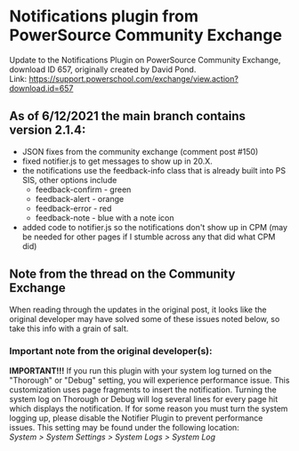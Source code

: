 # Notifications plugin from PowerSource Community Exchange
Update to the Notifications Plugin on PowerSource Community Exchange, download ID 657, originally created by David Pond.<br/>
Link: https://support.powerschool.com/exchange/view.action?download.id=657

## As of 6/12/2021 the main branch contains version 2.1.4:
* JSON fixes from the community exchange (comment post #150)
* fixed notifier.js to get messages to show up in 20.X.
* the notifications use the feedback-info class that is already built into PS SIS, other options include
  * feedback-confirm - green
  * feedback-alert - orange
  * feedback-error - red
  * feedback-note - blue with a note icon   
* added code to notifier.js so the notifications don't show up in CPM (may be needed for other pages if I stumble across any that did what CPM did)

## Note from the thread on the Community Exchange
When reading through the updates in the original post, it looks like the original developer may have solved some of these issues noted below, so take this info with a grain of salt.

### Important note from the original developer(s):
**IMPORTANT!!!** If you run this plugin with your system log turned on the "Thorough" or "Debug" setting, you will experience performance issue. This customization uses page fragments to insert the notification. Turning the system log on Thorough or Debug will log several lines for every page hit which displays the notification. If for some reason you must turn the system logging up, please disable the Notifier Plugin to prevent performance issues. 
This setting may be found under the following location:<br/>
*System > System Settings > System Logs > System Log*
